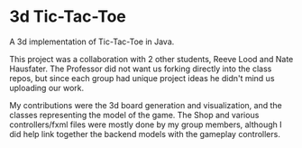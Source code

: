 # 3d Tic-Tac-Toe
A 3d implementation of Tic-Tac-Toe in Java. 

This project was a collaboration with 2 other students, Reeve Lood and Nate Hausfater. The Professor did not want us forking directly into the class repos, but since each group had unique project ideas he didn't mind us uploading our work.

My contributions were the 3d board generation and visualization, and the classes representing the model of the game. The Shop and various controllers/fxml files were mostly done by my group members, although I did help link together the backend models with the gameplay controllers.
